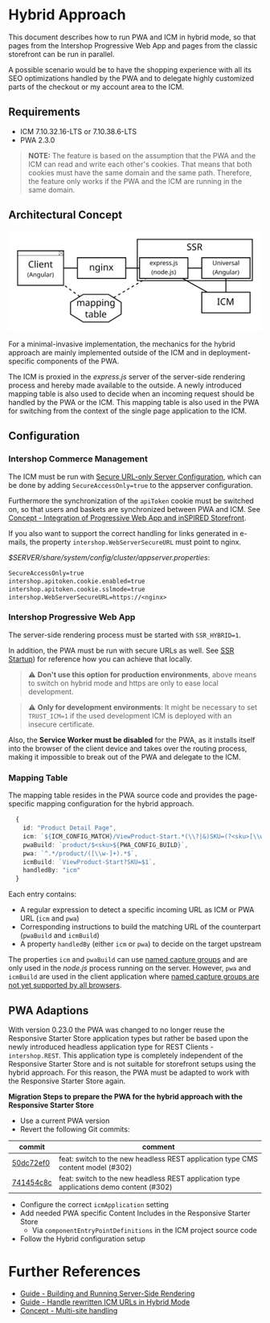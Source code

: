 <!--
kb_concepts
kb_pwa
kb_everyone
kb_sync_latest_only
-->

# Hybrid Approach

This document describes how to run PWA and ICM in hybrid mode, so that pages from the Intershop Progressive Web App and pages from the classic storefront can be run in parallel.

A possible scenario would be to have the shopping experience with all its SEO optimizations handled by the PWA and to delegate highly customized parts of the checkout or my account area to the ICM.

## Requirements

- ICM 7.10.32.16-LTS or 7.10.38.6-LTS
- PWA 2.3.0

> **NOTE:** The feature is based on the assumption that the PWA and the ICM can read and write each other's cookies. That means that both cookies must have the same domain and the same path. Therefore, the feature only works if the PWA and the ICM are running in the same domain.

## Architectural Concept

![Hybrid Approach Architecture](hybrid-approach-architecture.svg)

For a minimal-invasive implementation, the mechanics for the hybrid approach are mainly implemented outside of the ICM and in deployment-specific components of the PWA.

The ICM is proxied in the _express.js_ server of the server-side rendering process and hereby made available to the outside.
A newly introduced mapping table is also used to decide when an incoming request should be handled by the PWA or the ICM.
This mapping table is also used in the PWA for switching from the context of the single page application to the ICM.

## Configuration

### Intershop Commerce Management

The ICM must be run with [Secure URL-only Server Configuration](https://docs.intershop.com/icm/7.10/olh/oma/en/search.html?searchQuery=SecureAccessOnly), which can be done by adding `SecureAccessOnly=true` to the appserver configuration.

Furthermore the synchronization of the `apiToken` cookie must be switched on, so that users and baskets are synchronized between PWA and ICM.
See [Concept - Integration of Progressive Web App and inSPIRED Storefront](https://support.intershop.com/kb/index.php/Display/2928F6).

If you also want to support the correct handling for links generated in e-mails, the property `intershop.WebServerSecureURL` must point to nginx.

_\$SERVER/share/system/config/cluster/appserver.properties_:

```properties
SecureAccessOnly=true
intershop.apitoken.cookie.enabled=true
intershop.apitoken.cookie.sslmode=true
intershop.WebServerSecureURL=https://<nginx>
```

### Intershop Progressive Web App

The server-side rendering process must be started with `SSR_HYBRID=1`.

In addition, the PWA must be run with secure URLs as well.
See [SSR Startup](../guides/ssr-startup.md#running-with-https)) for reference how you can achieve that locally.

> :warning: **Don't use this option for production environments**, above means to switch on hybrid mode and https are only to ease local development.

> :warning: **Only for development environments**: It might be necessary to set `TRUST_ICM=1` if the used development ICM is deployed with an insecure certificate.

Also, the **Service Worker must be disabled** for the PWA, as it installs itself into the browser of the client device and takes over the routing process, making it impossible to break out of the PWA and delegate to the ICM.

### Mapping Table

The mapping table resides in the PWA source code and provides the page-specific mapping configuration for the hybrid approach.

```typescript
  {
    id: "Product Detail Page",
    icm: `${ICM_CONFIG_MATCH}/ViewProduct-Start.*(\\?|&)SKU=(?<sku>[\\w-]+).*$`,
    pwaBuild: `product/$<sku>${PWA_CONFIG_BUILD}`,
    pwa: `^.*/product/([\\w-]+).*$`,
    icmBuild: `ViewProduct-Start?SKU=$1`,
    handledBy: "icm"
  }
```

Each entry contains:

- A regular expression to detect a specific incoming URL as ICM or PWA URL (`icm` and `pwa`)
- Corresponding instructions to build the matching URL of the counterpart (`pwaBuild` and `icmBuild`)
- A property `handledBy` (either `icm` or `pwa`) to decide on the target upstream

The properties `icm` and `pwaBuild` can use [named capture groups](<https://2ality.com/2017/05/regexp-named-capture-groups.html#replace()-and-named-capture-groups>) and are only used in the _node.js_ process running on the server.
However, `pwa` and `icmBuild` are used in the client application where [named capture groups are not yet supported by all browsers](https://github.com/tc39/proposal-regexp-named-groups#implementations).

## PWA Adaptions

With version 0.23.0 the PWA was changed to no longer reuse the Responsive Starter Store application types but rather be based upon the newly introduced headless application type for REST Clients - `intershop.REST`.
This application type is completely independent of the Responsive Starter Store and is not suitable for storefront setups using the hybrid approach.
For this reason, the PWA must be adapted to work with the Responsive Starter Store again.

**Migration Steps to prepare the PWA for the hybrid approach with the Responsive Starter Store**

- Use a current PWA version
- Revert the following Git commits:

| commit                                                                                                  | comment                                                                                 |
| ------------------------------------------------------------------------------------------------------- | --------------------------------------------------------------------------------------- |
| [50dc72ef0](https://github.com/intershop/intershop-pwa/commit/50dc72ef083d6bee3c33edebef275b85762db618) | feat: switch to the new headless REST application type CMS content model (#302)         |
| [741454c8c](https://github.com/intershop/intershop-pwa/commit/741454c8c839dd001a3943236172d75ffd05541d) | feat: switch to the new headless REST application type applications demo content (#302) |

- Configure the correct `icmApplication` setting
- Add needed PWA specific Content Includes in the Responsive Starter Store
  - Via `componentEntryPointDefinitions` in the ICM project source code
- Follow the Hybrid configuration setup

# Further References

- [Guide - Building and Running Server-Side Rendering](../guides/ssr-startup.md)
- [Guide - Handle rewritten ICM URLs in Hybrid Mode](../guides/hybrid-approach-icm-url-rewriting.md)
- [Concept - Multi-site handling](multi-site-handling.md)
